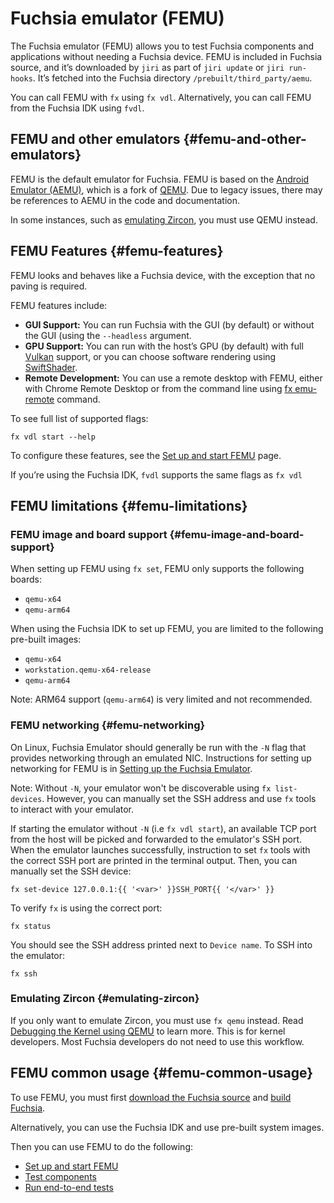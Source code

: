 # Fuchsia emulator (FEMU)

The Fuchsia emulator (FEMU) allows you to test Fuchsia components and applications without needing a Fuchsia device.
FEMU is included in Fuchsia source, and it’s downloaded by `jiri` as part of `jiri update` or `jiri run-hooks`.
It’s fetched into the Fuchsia directory `/prebuilt/third_party/aemu`.

You can call FEMU with `fx` using `fx vdl`. Alternatively,
you can call FEMU from the Fuchsia IDK using `fvdl`.

## FEMU and other emulators {#femu-and-other-emulators}

FEMU is the default emulator for Fuchsia. FEMU is based on the
[Android Emulator (AEMU)](https://developer.android.com/studio/run/emulator), which is a fork of
[QEMU](https://www.qemu.org/). Due to legacy issues, there may be references to AEMU in the code and documentation.

In some instances, such as [emulating Zircon](#emulating-zircon), you must use QEMU instead.


## FEMU Features {#femu-features}

FEMU looks and behaves like a Fuchsia device, with the exception that no paving is required.

FEMU features include:

*   **GUI Support:** You can run Fuchsia with the GUI (by default) or without the GUI
    (using the `--headless` argument.
*   **GPU Support:** You can run with the host’s GPU (by default) with full
    [Vulkan](/docs/concepts/graphics/magma/vulkan.md) support, or you can choose
    software rendering using [SwiftShader](https://swiftshader.googlesource.com/SwiftShader/).
*   **Remote Development:** You can use a remote desktop with FEMU, either with Chrome Remote Desktop
     or from the command line using [fx emu-remote](https://fuchsia.dev/reference/tools/fx/cmd/emu-remote)
     command.

To see full list of supported flags:

```posix-terminal
fx vdl start --help
```

To configure these features, see the [Set up and start FEMU](/docs/get-started/set_up_femu.md)
page.

If you’re using the Fuchsia IDK, `fvdl` supports the same flags as `fx vdl`


## FEMU limitations {#femu-limitations}

### FEMU image and board support {#femu-image-and-board-support}

When setting up FEMU using `fx set`, FEMU only supports the following boards:

*   `qemu-x64`
*   `qemu-arm64`

When using the Fuchsia IDK to set up FEMU, you are limited to the following pre-built images:

*   `qemu-x64`
*   `workstation.qemu-x64-release`
*   `qemu-arm64`

Note: ARM64 support (`qemu-arm64`) is very limited and not recommended.

### FEMU networking  {#femu-networking}

On Linux, Fuchsia Emulator should generally be run with the `-N` flag that provides networking through an
emulated NIC. Instructions for setting up networking for FEMU is in
[Setting up the Fuchsia Emulator](/docs/get-started/set_up_femu.md).

Note: Without `-N`, your emulator won't be discoverable using `fx list-devices`. However, you can manually set the SSH address and use `fx` tools to interact with your emulator.

If starting the emulator without `-N` (i.e `fx vdl start`), an available TCP port from the host will be
picked and forwarded to the emulator's SSH port. When the emulator launches successfully, instruction to set `fx` tools with the correct SSH port are printed in the terminal output. 
Then, you can manually set the SSH device:


```posix-terminal
fx set-device 127.0.0.1:{{ '<var>' }}SSH_PORT{{ '</var>' }}
```

To verify `fx` is using the correct port:

```posix-terminal
fx status
```

You should see the SSH address printed next to `Device name`. To SSH into the emulator:

```posix-terminal
fx ssh
```

### Emulating Zircon {#emulating-zircon}

If you only want to emulate Zircon, you must use `fx qemu` instead. Read
[Debugging the Kernel using QEMU](/docs/development/debugging/qemu.md) to
learn more. This is for kernel developers. Most Fuchsia developers do not need
to use this workflow.


## FEMU common usage  {#femu-common-usage}

To use FEMU, you must first
[download the Fuchsia source](/docs/get-started/get_fuchsia_source.md)
and [build Fuchsia](/docs/get-started/build_fuchsia.md).

Alternatively, you can use the Fuchsia IDK and use pre-built system images.

Then you can use FEMU to do the following:

*   [Set up and start FEMU](/docs/get-started/set_up_femu.md)
*   [Test components](/docs/development/run/run-test-component.md)
*   [Run end-to-end tests](/docs/development/testing/run_an_end_to_end_test.md)
